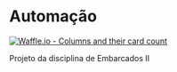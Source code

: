 # Automação

[![Waffle.io - Columns and their card count](https://badge.waffle.io/thecobra159/Automacao.svg?columns=all)](https://waffle.io/thecobra159/Automacao) 

Projeto da disciplina de Embarcados II 
